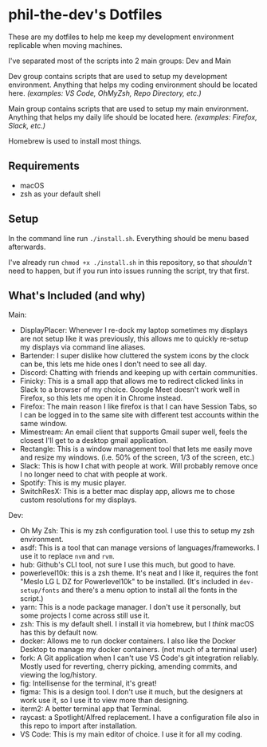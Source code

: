 # phil-the-dev's Dotfiles

These are my dotfiles to help me keep my development environment replicable when moving machines.

I've separated most of the scripts into 2 main groups: Dev and Main

Dev group contains scripts that are used to setup my development environment. Anything that helps my coding environment should be located here. _(examples: VS Code, OhMyZsh, Repo Directory, etc.)_

Main group contains scripts that are used to setup my main environment. Anything that helps my daily life should be located here. _(examples: Firefox, Slack, etc.)_

Homebrew is used to install most things.

## Requirements

- macOS
- zsh as your default shell

## Setup

In the command line run `./install.sh`. Everything should be menu based afterwards.

I've already run `chmod +x ./install.sh` in this repository, so that _shouldn't_ need to happen, but if you run into issues running the script, try that first.

## What's Included (and why)

Main:

- DisplayPlacer: Whenever I re-dock my laptop sometimes my displays are not setup like it was previously, this allows me to quickly re-setup my displays via command line aliases.
- Bartender: I super dislike how cluttered the system icons by the clock can be, this lets me hide ones I don't need to see all day.
- Discord: Chatting with friends and keeping up with certain communities.
- Finicky: This is a small app that allows me to redirect clicked links in Slack to a browser of my choice. Google Meet doesn't work well in Firefox, so this lets me open it in Chrome instead.
- Firefox: The main reason I like firefox is that I can have Session Tabs, so I can be logged in to the same site with different test accounts within the same window.
- Mimestream: An email client that supports Gmail super well, feels the closest I'll get to a desktop gmail application.
- Rectangle: This is a window management tool that lets me easily move and resize my windows. (i.e. 50% of the screen, 1/3 of the screen, etc.)
- Slack: This is how I chat with people at work. Will probably remove once I no longer need to chat with people at work.
- Spotify: This is my music player.
- SwitchResX: This is a better mac display app, allows me to chose custom resolutions for my displays.

Dev:

- Oh My Zsh: This is my zsh configuration tool. I use this to setup my zsh environment.
- asdf: This is a tool that can manage versions of languages/frameworks. I use it to replace `nvm` and `rvm`.
- hub: Github's CLI tool, not sure I use this much, but good to have.
- powerlevel10k: this is a zsh theme. It's neat and I like it, requires the font "Meslo LG L DZ for Powerlevel10k" to be installed. (It's included in `dev-setup/fonts` and there's a menu option to install all the fonts in the script.)
- yarn: This is a node package manager. I don't use it personally, but some projects I come across still use it.
- zsh: This is my default shell. I install it via homebrew, but I _think_ macOS has this by default now.
- docker: Allows me to run docker containers. I also like the Docker Desktop to manage my docker containers. (not much of a terminal user)
- fork: A Git application when I can't use VS Code's git integration reliably. Mostly used for reverting, cherry picking, amending commits, and viewing the log/history.
- fig: Intellisense for the terminal, it's great!
- figma: This is a design tool. I don't use it much, but the designers at work use it, so I use it to view more than designing.
- iterm2: A better terminal app that Terminal.
- raycast: a Spotlight/Alfred replacement. I have a configuration file also in this repo to import after installation.
- VS Code: This is my main editor of choice. I use it for all my coding.
